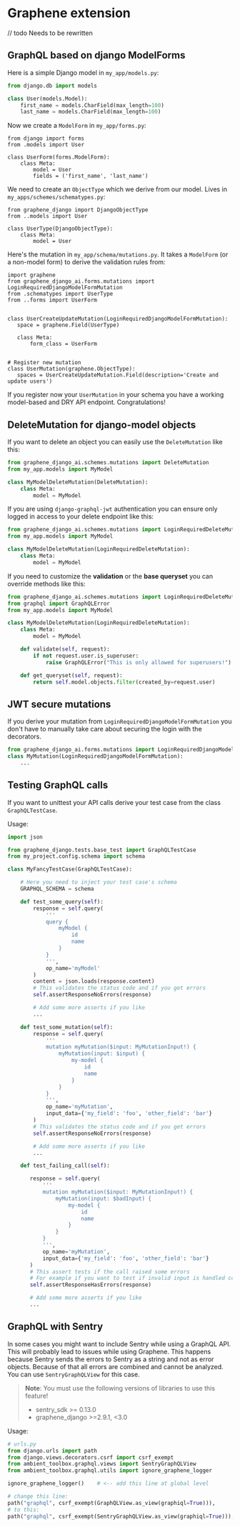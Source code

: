 # Graphene extension
// todo Needs to be rewritten

## GraphQL based on django ModelForms

Here is a simple Django model in `my_app/models.py`:

```python
from django.db import models

class User(models.Model):
    first_name = models.CharField(max_length=100)
    last_name = models.CharField(max_length=100)
```

Now we create a `ModelForm` in `my_app/forms.py`:

```
from django import forms
from .models import User

class UserForm(forms.ModelForm):
    class Meta:
        model = User
        fields = ('first_name', 'last_name')
```

 We need to create an `ObjectType` which we derive from our model.
 Lives in `my_apps/schemes/schematypes.py`:

```
from graphene_django import DjangoObjectType
from ..models import User

class UserType(DjangoObjectType):
    class Meta:
        model = User
```

 Here's the mutation in `my_app/schema/mutations.py`.
 It takes a `ModelForm` (or a non-model form) to derive the validation rules from:

 ```
import graphene
from graphene_django_ai.forms.mutations import LoginRequiredDjangoModelFormMutation
from .schematypes import UserType
from ..forms import UserForm


class UserCreateUpdateMutation(LoginRequiredDjangoModelFormMutation):
    space = graphene.Field(UserType)

    class Meta:
        form_class = UserForm


# Register new mutation
class UserMutation(graphene.ObjectType):
    spaces = UserCreateUpdateMutation.Field(description='Create and update users')
 ```

 If you register now your `UserMutation` in your schema you have a working model-based and DRY API
 endpoint. Congratulations!

## DeleteMutation for django-model objects

If you want to delete an object you can easily use the `DeleteMutation` like this:

```python
from graphene_django_ai.schemes.mutations import DeleteMutation
from my_app.models import MyModel

class MyModelDeleteMutation(DeleteMutation):
    class Meta:
        model = MyModel
```

If you are using `django-graphql-jwt` authentication you can ensure only logged in access to your delete endpoint like this:

```python
from graphene_django_ai.schemes.mutations import LoginRequiredDeleteMutation
from my_app.models import MyModel

class MyModelDeleteMutation(LoginRequiredDeleteMutation):
    class Meta:
        model = MyModel
```

If you need to customize the **validation** or the **base queryset** you can override methods like this:

```python
from graphene_django_ai.schemes.mutations import LoginRequiredDeleteMutation
from graphql import GraphQLError
from my_app.models import MyModel

class MyModelDeleteMutation(LoginRequiredDeleteMutation):
    class Meta:
        model = MyModel

    def validate(self, request):
        if not request.user.is_superuser:
            raise GraphQLError("This is only allowed for superusers!")

    def get_queryset(self, request):
        return self.model.objects.filter(created_by=request.user)
```

## JWT secure mutations

If you derive your mutation from `LoginRequiredDjangoModelFormMutation` you don't have to manually take
care about securing the login with the decorators.

```python
from graphene_django_ai.forms.mutations import LoginRequiredDjangoModelFormMutation
class MyMutation(LoginRequiredDjangoModelFormMutation):
    ...
```

## Testing GraphQL calls

If you want to unittest your API calls derive your test case from the class `GraphQLTestCase`.

Usage:

```python
import json

from graphene_django.tests.base_test import GraphQLTestCase
from my_project.config.schema import schema

class MyFancyTestCase(GraphQLTestCase):

    # Here you need to inject your test case's schema
    GRAPHQL_SCHEMA = schema

    def test_some_query(self):
        response = self.query(
            '''
            query {
                myModel {
                    id
                    name
                }
            }
            ''',
            op_name='myModel'
        )
        content = json.loads(response.content)
        # This validates the status code and if you get errors
        self.assertResponseNoErrors(response)

        # Add some more asserts if you like
        ...

    def test_some_mutation(self):
        response = self.query(
            '''
            mutation myMutation($input: MyMutationInput!) {
                myMutation(input: $input) {
                    my-model {
                        id
                        name
                    }
                }
            }
            ''',
            op_name='myMutation',
            input_data={'my_field': 'foo', 'other_field': 'bar'}
        )
        # This validates the status code and if you get errors
        self.assertResponseNoErrors(response)

        # Add some more asserts if you like
        ...

    def test_failing_call(self):

       response = self.query(
           '''
           mutation myMutation($input: MyMutationInput!) {
               myMutation(input: $badInput) {
                   my-model {
                       id
                       name
                   }
               }
           }
           ''',
           op_name='myMutation',
           input_data={'my_field': 'foo', 'other_field': 'bar'}
       )
       # This assert tests if the call raised some errors
       # For example if you want to test if invalid input is handled correctly by your endpoint
       self.assertResponseHasErrors(response)

       # Add some more asserts if you like
       ...

```

## GraphQL with Sentry

In some cases you might want to include Sentry while using a GraphQL API. This will probably lead to issues
while using Graphene. This happens because Sentry sends the errors to Sentry as a string and not as error
objects. Because of that all errors are combined and cannot be analyzed. You can use `SentryGraphQLView` for this case.

> **Note**: You must use the following versions of libraries to use this feature!
> * sentry_sdk >= 0.13.0
> * graphene_django >=2.9.1, <3.0

Usage:

```python
# urls.py
from django.urls import path
from django.views.decorators.csrf import csrf_exempt
from ambient_toolbox.graphql.views import SentryGraphQLView
from ambient_toolbox.graphql.utils import ignore_graphene_logger

ignore_graphene_logger()    # <-- add this line at global level

# change this line:
path("graphql", csrf_exempt(GraphQLView.as_view(graphiql=True))),
# to this:
path("graphql", csrf_exempt(SentryGraphQLView.as_view(graphiql=True))),
```
